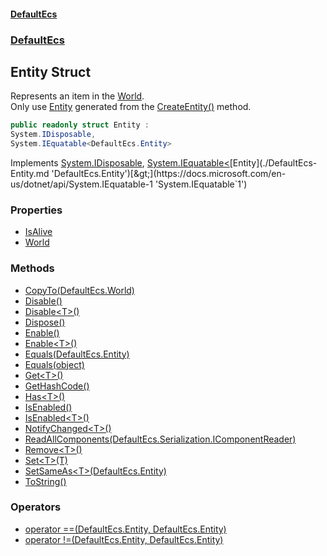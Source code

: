#### [DefaultEcs](./index.md 'index')
### [DefaultEcs](./DefaultEcs.md 'DefaultEcs')
## Entity Struct
Represents an item in the [World](./DefaultEcs-World.md 'DefaultEcs.World').  
Only use [Entity](./DefaultEcs-Entity.md 'DefaultEcs.Entity') generated from the [CreateEntity()](./DefaultEcs-World-CreateEntity().md 'DefaultEcs.World.CreateEntity()') method.  
```csharp
public readonly struct Entity :
System.IDisposable,
System.IEquatable<DefaultEcs.Entity>
```
Implements [System.IDisposable](https://docs.microsoft.com/en-us/dotnet/api/System.IDisposable 'System.IDisposable'), [System.IEquatable&lt;](https://docs.microsoft.com/en-us/dotnet/api/System.IEquatable-1 'System.IEquatable`1')[Entity](./DefaultEcs-Entity.md 'DefaultEcs.Entity')[&gt;](https://docs.microsoft.com/en-us/dotnet/api/System.IEquatable-1 'System.IEquatable`1')  
### Properties
- [IsAlive](./DefaultEcs-Entity-IsAlive.md 'DefaultEcs.Entity.IsAlive')
- [World](./DefaultEcs-Entity-World.md 'DefaultEcs.Entity.World')
### Methods
- [CopyTo(DefaultEcs.World)](./DefaultEcs-Entity-CopyTo(DefaultEcs-World).md 'DefaultEcs.Entity.CopyTo(DefaultEcs.World)')
- [Disable()](./DefaultEcs-Entity-Disable().md 'DefaultEcs.Entity.Disable()')
- [Disable&lt;T&gt;()](./DefaultEcs-Entity-Disable-T-().md 'DefaultEcs.Entity.Disable&lt;T&gt;()')
- [Dispose()](./DefaultEcs-Entity-Dispose().md 'DefaultEcs.Entity.Dispose()')
- [Enable()](./DefaultEcs-Entity-Enable().md 'DefaultEcs.Entity.Enable()')
- [Enable&lt;T&gt;()](./DefaultEcs-Entity-Enable-T-().md 'DefaultEcs.Entity.Enable&lt;T&gt;()')
- [Equals(DefaultEcs.Entity)](./DefaultEcs-Entity-Equals(DefaultEcs-Entity).md 'DefaultEcs.Entity.Equals(DefaultEcs.Entity)')
- [Equals(object)](./DefaultEcs-Entity-Equals(object).md 'DefaultEcs.Entity.Equals(object)')
- [Get&lt;T&gt;()](./DefaultEcs-Entity-Get-T-().md 'DefaultEcs.Entity.Get&lt;T&gt;()')
- [GetHashCode()](./DefaultEcs-Entity-GetHashCode().md 'DefaultEcs.Entity.GetHashCode()')
- [Has&lt;T&gt;()](./DefaultEcs-Entity-Has-T-().md 'DefaultEcs.Entity.Has&lt;T&gt;()')
- [IsEnabled()](./DefaultEcs-Entity-IsEnabled().md 'DefaultEcs.Entity.IsEnabled()')
- [IsEnabled&lt;T&gt;()](./DefaultEcs-Entity-IsEnabled-T-().md 'DefaultEcs.Entity.IsEnabled&lt;T&gt;()')
- [NotifyChanged&lt;T&gt;()](./DefaultEcs-Entity-NotifyChanged-T-().md 'DefaultEcs.Entity.NotifyChanged&lt;T&gt;()')
- [ReadAllComponents(DefaultEcs.Serialization.IComponentReader)](./DefaultEcs-Entity-ReadAllComponents(DefaultEcs-Serialization-IComponentReader).md 'DefaultEcs.Entity.ReadAllComponents(DefaultEcs.Serialization.IComponentReader)')
- [Remove&lt;T&gt;()](./DefaultEcs-Entity-Remove-T-().md 'DefaultEcs.Entity.Remove&lt;T&gt;()')
- [Set&lt;T&gt;(T)](./DefaultEcs-Entity-Set-T-(T).md 'DefaultEcs.Entity.Set&lt;T&gt;(T)')
- [SetSameAs&lt;T&gt;(DefaultEcs.Entity)](./DefaultEcs-Entity-SetSameAs-T-(DefaultEcs-Entity).md 'DefaultEcs.Entity.SetSameAs&lt;T&gt;(DefaultEcs.Entity)')
- [ToString()](./DefaultEcs-Entity-ToString().md 'DefaultEcs.Entity.ToString()')
### Operators
- [operator ==(DefaultEcs.Entity, DefaultEcs.Entity)](./DefaultEcs-Entity-op_Equality(DefaultEcs-Entity_DefaultEcs-Entity).md 'DefaultEcs.Entity.op_Equality(DefaultEcs.Entity, DefaultEcs.Entity)')
- [operator !=(DefaultEcs.Entity, DefaultEcs.Entity)](./DefaultEcs-Entity-op_Inequality(DefaultEcs-Entity_DefaultEcs-Entity).md 'DefaultEcs.Entity.op_Inequality(DefaultEcs.Entity, DefaultEcs.Entity)')
